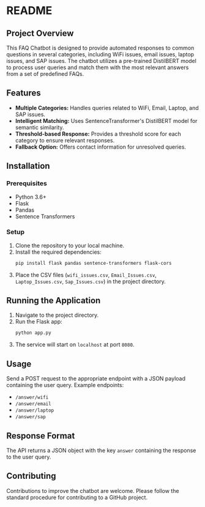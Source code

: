 # README 

## Project Overview
This FAQ Chatbot is designed to provide automated responses to common questions in several categories, including WiFi issues, email issues, laptop issues, and SAP issues. The chatbot utilizes a pre-trained DistilBERT model to process user queries and match them with the most relevant answers from a set of predefined FAQs.

## Features
- **Multiple Categories:** Handles queries related to WiFi, Email, Laptop, and SAP issues.
- **Intelligent Matching:** Uses SentenceTransformer's DistilBERT model for semantic similarity.
- **Threshold-based Response:** Provides a threshold score for each category to ensure relevant responses.
- **Fallback Option:** Offers contact information for unresolved queries.

## Installation

### Prerequisites
- Python 3.6+
- Flask
- Pandas
- Sentence Transformers

### Setup
1. Clone the repository to your local machine.
2. Install the required dependencies:
   ```bash
   pip install flask pandas sentence-transformers flask-cors
   ```
3. Place the CSV files (`wifi_issues.csv`, `Email_Issues.csv`, `Laptop_Issues.csv`, `Sap_Issues.csv`) in the project directory.

## Running the Application
1. Navigate to the project directory.
2. Run the Flask app:
   ```bash
   python app.py
   ```
3. The service will start on `localhost` at port `8080`.

## Usage
Send a POST request to the appropriate endpoint with a JSON payload containing the user query. Example endpoints:
- `/answer/wifi`
- `/answer/email`
- `/answer/laptop`
- `/answer/sap`

## Response Format
The API returns a JSON object with the key `answer` containing the response to the user query.


## Contributing
Contributions to improve the chatbot are welcome. Please follow the standard procedure for contributing to a GitHub project.

